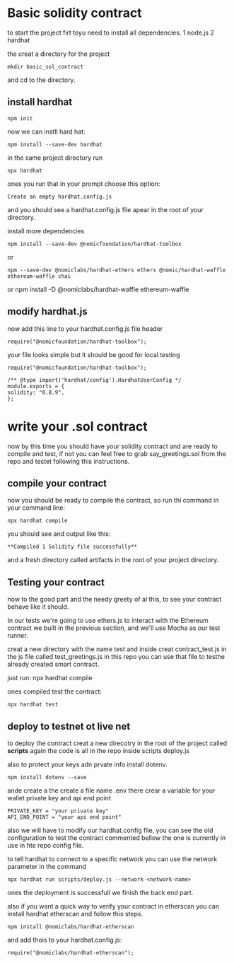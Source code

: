 # Basic solidity contract

to start the project firt toyu need to install all dependencies.
1 node.js
2 hardhat

the creat a directory for the project

    mkdir basic_sol_contract

and cd to the directory.

## install hardhat

    npm init

now we can instll hard hat:

    npm install --save-dev hardhat

in the same project directory run 

    npx hardhat

ones you run that in your prompt choose this option:

    Create an empty hardhat.config.js

and you should see a hardhat.config.js file apear in the root of your directory.

install more dependencies

    npm install --save-dev @nomicfoundation/hardhat-toolbox

or

    npm --save-dev @nomiclabs/hardhat-ethers ethers @nomic/hardhat-waffle ethereum-waffle chai

or
    npm install -D @nomiclabs/hardhat-waffle ethereum-waffle

## modify hardhat.js

now add this line to your hardhat.config.js file header

    require("@nomicfoundation/hardhat-toolbox");

your file looks simple but it should be good for local testing

    require("@nomicfoundation/hardhat-toolbox");

    /** @type import('hardhat/config').HardhatUserConfig */
    module.exports = {
    solidity: "0.8.9",
    };

# write your .sol contract

now by this time you should have your solidity contract and are ready to compile and test, if not you can feel free to grab say_greetings.sol from the repo and testet following this instructions.

## compile your contract

now you should be ready to compile the contract, so run thi command in your command line:

    npx hardhat compile

you should see and output like this:

    **Compiled 1 Solidity file successfully**

and a fresh directory called artifacts in the root of your project directory.

## Testing your contract

now to the good part and the needy greety of al this, to see your contract behave like it should.

In our tests we're going to use ethers.js
to interact with the Ethereum contract we built in the previous section, and we'll use Mocha
as our test runner.

creat a new directory with the name test and inside creat contract_test.js
in the js file called test_greetings.js in this repo you can use that file to testhe already created smart contract.

just run:
     npx hardhat compile

ones compiled test the contract:

    npx hardhat test    

## deploy to testnet ot live net

to deploy the contract creat a new direcotry in the root of the project called **scripts**
again the code is all in the repo inside scripts deploy.js

also to protect your keys adn prvate info install dotenv.

    npm install dotenv --save

ande create a the create a file name .env
there crear a variable for your wallet private key and api end point

    PRIVATE_KEY = "your private key"
    API_END_POINT = "your api end point"

also we will have to modify our hardhat.config file, you can see the old configuration to test the contract commented bellow the one is currently in use in hte repo config file.

to tell hardhat to connect to a specific network you can use the network parameter in the command

    npx hardhat run scripts/deploy.js --network <network-name>

ones the deployment is successfull we finish the back end part.

also if you want a quick way to verify your contract in etherscan you can install hardhat etherscan and follow this steps.

    npm install @nomiclabs/hardhat-etherscan

and add thois to your hardhat.config.js:

    require("@nomiclabs/hardhat-etherscan");
